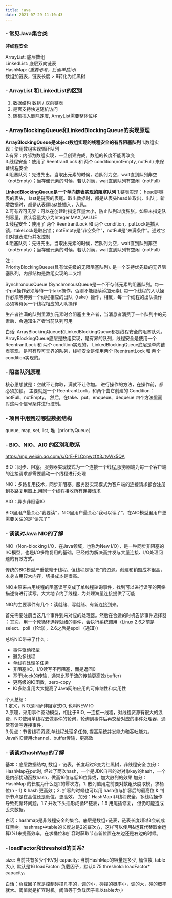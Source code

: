 ```yaml
---
title: java
date: 2021-07-29 11:10:43
---
```


<!-- toc -->
### - 常见Java集合类

**非线程安全**  

ArrayList:  底层数组  
LinkedList:  底层双向链表  
HashMap: (*重要必考，后面单独问*)   
数组加链表，链表长度 > 8转化为红黑树  

### - ArrayList 和 LinkedList的区别
1. 数据结构  数组 / 双向链表 
2. 是否支持快速随机访问
3. 随机插入删除速度, ArrayList需要整体位移

### - ArrayBlockingQueue和LinkedBlockingQueue的实现原理

**ArrayBlockingQueue是object数组实现的线程安全的有界阻塞队列** 
1.数组实现：使用数组实现循环队列    
2.有界：内部为数组实现，一旦创建完成，数组的长度不能再改变    
3.线程安全：使用了 ReentrantLock 和 两个 condition(notEmpty, notFull) 来保证线程安全   
4.阻塞队列：先进先出。当取出元素的时候，若队列为空，wait直到队列非空（notEmpty）；当存储元素的时候，若队列满，wait直到队列有空闲（notFull）

**LinkedBlockingQueue是一个单向链表实现的阻塞队列** 
1.链表实现： head是链表的表头， last是链表的表尾。取出数据时，都是从表头head处取出，出队； 新增数据时，都是从表尾last处插入，入队。   
2.可有界可无界：可以在创建时指定容量大小，防止队列过度膨胀。如果未指定队列容量，默认容量大小为Integer.MAX_VALUE  
3.线程安全：使用了 两个 ReentrantLock 和 两个 condition，putLock是插入锁，takeLock是取出锁；notEmpty是“非空条件”，notFull是“未满条件”。通过它们对链表进行并发控制   
4.阻塞队列：先进先出。当取出元素的时候，若队列为空，wait直到队列非空（notEmpty）；当存储元素的时候，若队列满，wait直到队列有空闲（notFull）

注：   
PriorityBlockingQueue(具有优先级的无限阻塞队列). 是一个支持优先级的无界阻塞队列，内部结构是数组实现的二叉堆

SynchronousQueue (SynchronousQueue是一个不存储元素的阻塞队列。每一个put操作必须等待一个take操作，否则不能继续添加元素),
每一个线程的入队操作必须等待另一个线程相应的出队（take）操作，相反，每一个线程的出队操作必须等待另一个线程相应的入队操作

生产者往满的队列里添加元素时会阻塞主生产者，当消息者消费了一个队列中的元素后，会通知生产者当前队列可用

白话: ArrayBlockingQueue和LinkedBlockingQueue都是线程安全的阻塞队列。 ArrayBlockingQueue底层是数组实现，是有界的队列，线程安全是使用一个 ReentrantLock 和 两个 condition实现的。 LinkedBlockingQueue底层是单向链表实现，是可有界可无界的队列，线程安全是使用两个 ReentrantLock 和 两个 condition实现的。


### - 阻塞队列原理

核心思想就是：空就不让你取，满就不让你加。
进行操作的方法，在操作前，都必须加锁。
主要就是一个 ReentrantLock，和两个由它创建的 Condition：notFull、notEmpty。
然后，在take、put、enqueue、dequeue 四个方法里面对这两个信号条件进行控制。


### - 项目中用到过哪些数据结构

queue, map, set, list, 堆（priorityQueue）


### - BIO、NIO、AIO 的区別和联系
https://mp.weixin.qq.com/s/QrE-PLCppwzfX3JtvWx5QA

BIO：同步、阻塞。服务器实现模式为一个连接一个线程,服务器端为每一个客户端的连接请求都需要启动一个线程进行处理

NIO：多路复用技术，同步非阻塞。服务器实现模式为客户端的连接请求都会注册到多路复用器上,用同一个线程接收所有连接请求

AIO：异步非阻塞IO

BIO里用户最关心“我要读”，NIO里用户最关心”我可以读了”，在AIO模型里用户更需要关注的是“读完了” 

### - 谈谈对Java NIO的了解
NIO（Non-blocking I/O，在Java领域，也称为New I/O），是一种同步非阻塞的I/O模型，也是I/O多路复用的基础，已经成为解决高并发与大量连接、I/O处理问题的有效方式。

传统的BIO模型严重依赖于线程。但线程是很”贵”的资源。创建和销毁成本很高，本身占用较大内存，切换成本是很高。 

NIO由原来占用线程的阻塞读写变成了单线程轮询事件，找到可以进行读写的网络描述符进行读写。大大地节约了线程，为处理海量连接提供了可能

NIO的主要事件有几个：读就绪、写就绪、有新连接到来。

首先需要注册当这几个事件到来对应的处理器。然后在合适的时机告诉事件选择器
；其次，用一个死循环选择就绪的事件，会执行系统调用（Linux 2.6之前是select、poll（轮询），2.6之后是epoll（通知））

总结NIO带来了什么：   
- 事件驱动模型  
- 避免多线程
- 单线程处理多任务
- 非阻塞I/O，I/O读写不再阻塞，而是返回0
- 基于block的传输，通常比基于流的传输更高效(buffer)
- 更高级的IO函数，zero-copy
- IO多路复用大大提高了Java网络应用的可伸缩性和实用性

个人总结：  
1.定义，NIO是同步非阻塞式IO, 也叫NEW IO   
2.原理，采用事件驱动模型，相比于BIO, 一连接一线程，对线程资源有很大的浪费，NIO使用单线程去做事件的轮询，轮询到事件后再交给对应的事件处理器，通常有读写连接事件，    
3.优点：节省线程资源,单线程处理多任务, 提高系统并发能力和吞吐能力。  
       JavaNIO使用channel、buffer传输，更高效   


### - 谈谈对hashMap的了解

基本：底层数据结构, 数组 + 链表，长度超过8变为红黑树，非线程安全
加分：HashMap在put时, 经过了两次hash，一个是JDK自带的对对象key的hash，一个是内部扰动函数hash，做高16位与低16位异或，加大散列的效果
加分：HashMap 的长度为什么是2的幂次方。1. 散列值用之前要对数组长度取模，求桶位(n - 1) & hash 更高效；2. 扩容的时候也可以用 hash值与扩容后的最高位 & 判断节点是在高位还是低位，更高效。
加分：HashMap 非线程安全，多线程操作导致死循环问题，1.7  并发下头插形成循环链表，1.8 用尾插修复， 但仍可能造成丢失数据。

白话：hashmap是非线程安全的集合。底层是数组+链表，链表长度超过8会转成红黑树。hashmap中table的长度总是2的幂次方，这样可以使用&运算代替取余运算(%)来提高效率，在求桶位和扩容时获取节点新位置在左边还是右边的时候。

### - loadFactor和threshold的关系?   

size: 当前共有多少个KV对
capacity: 当前HashMap的容量是多少, 桶位数, table大小, 默认是16
loadFactor: 负载因子，默认0.75
threshold: loadFactor* capacity，

白话：负载因子就是控制碰撞几率的，调的小，碰撞的概率小，调的大，碰的概率就大。阈值就是扩容时机。阈值等于负载因子乘以table大小
